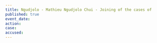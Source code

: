 ```yaml
---
title: Ngudjolo - Mathieu Ngudjolo Chui - Joining of the cases of
published: true
event_date:
action:
case:
accused:
---
```

